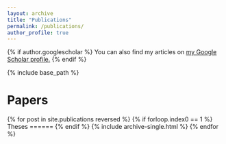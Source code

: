 ```yaml
---
layout: archive
title: "Publications"
permalink: /publications/
author_profile: true
---
```


{% if author.googlescholar %}
  You can also find my articles on <u><a href="{{author.googlescholar}}">my Google Scholar profile</a>.</u>
{% endif %}

{% include base_path %}

Papers
======
{% for post in site.publications reversed %}
  {% if forloop.index0 == 1 %}
    Theses
    ======
  {% endif %}
  {% include archive-single.html %}
{% endfor %}
